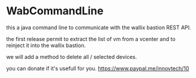 # WabCommandLine
this a java command line to communicate with the wallix bastion REST API.

the first release permit to extract the list of vm from a vcenter and to reinject it into the wallix bastion.

we will add a method to delete all / selected devices.






you can donate if it's usefull for you.
https://www.paypal.me/innovtech/10
